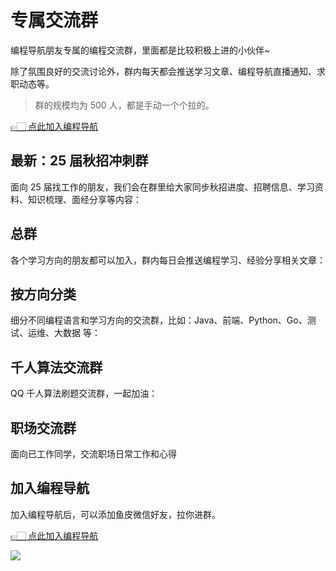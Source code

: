 # 专属交流群

编程导航朋友专属的编程交流群，里面都是比较积极上进的小伙伴~

除了氛围良好的交流讨论外，群内每天都会推送学习文章、编程导航直播通知、求职动态等。

> 群的规模均为 500 人，都是手动一个个拉的。

[👉🏻 点此加入编程导航](https://yuyuanweb.feishu.cn/wiki/SDtMwjR1DituVpkz5MLc3fZLnzb)

## 最新：25 届秋招冲刺群

面向 25 届找工作的朋友，我们会在群里给大家同步秋招进度、招聘信息、学习资料、知识梳理、面经分享等内容：



## 总群

各个学习方向的朋友都可以加入，群内每日会推送编程学习、经验分享相关文章：



## 按方向分类

细分不同编程语言和学习方向的交流群，比如：Java、前端、Python、Go、测试、运维、大数据 等：



## 千人算法交流群

QQ 千人算法刷题交流群，一起加油：



## 职场交流群

面向已工作同学，交流职场日常工作和心得



## 加入编程导航

加入编程导航后，可以添加鱼皮微信好友，拉你进群。

[👉🏻 点此加入编程导航](https://yuyuanweb.feishu.cn/wiki/SDtMwjR1DituVpkz5MLc3fZLnzb)

![](../../image/join_us.png)